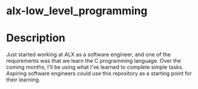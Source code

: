 # alx-low_level_programming

# Description

Just started working at ALX as a software engineer, and one of the requirements was that we learn the C programming language. Over the coming months, I'll be using what I've learned to complete simple tasks. Aspiring software engineers could use this repository as a starting point for their learning.
